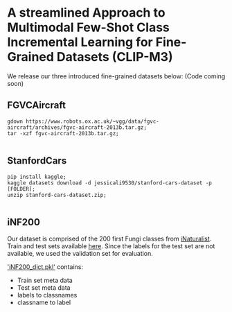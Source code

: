 # A streamlined Approach to Multimodal Few-Shot Class Incremental Learning for Fine-Grained Datasets (CLIP-M3)

We release our three introduced fine-grained datasets below: (Code coming soon) 

## FGVCAircraft

```
gdown https://www.robots.ox.ac.uk/~vgg/data/fgvc-aircraft/archives/fgvc-aircraft-2013b.tar.gz;
tar -xzf fgvc-aircraft-2013b.tar.gz;
    
```

## StanfordCars


```
pip install kaggle;
kaggle datasets download -d jessicali9530/stanford-cars-dataset -p [FOLDER];
unzip stanford-cars-dataset.zip;
    
```

## iNF200
Our dataset is comprised of the 200 first Fungi classes from [iNaturalist](https://github.com/visipedia/inat_comp/tree/master/2021).
Train and test sets available [here](https://huggingface.co/datasets/tldoan/iNF200/tree/main).
Since the labels for the test set are not available, we used the validation set for evaluation.

['iNF200_dict.pkl'](https://huggingface.co/datasets/tldoan/iNF200/tree/main) contains:
- Train set meta data
- Test set meta data
- labels to classnames
- classname to label
